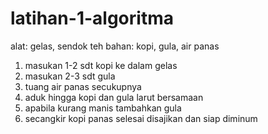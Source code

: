 # latihan-1-algoritma

alat: gelas, sendok teh
bahan: kopi, gula, air panas

1. masukan 1-2 sdt kopi ke dalam gelas 
2. masukan 2-3 sdt gula
3. tuang air panas secukupnya
4. aduk hingga kopi dan gula larut bersamaan
5. apabila kurang manis tambahkan gula
6. secangkir kopi panas selesai disajikan dan siap diminum
